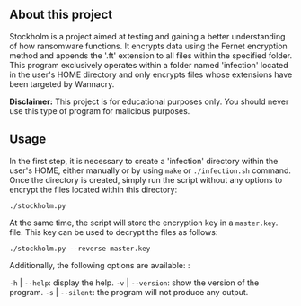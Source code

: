 ## About this project

Stockholm is a project aimed at testing and gaining a better understanding of how ransomware functions.
It encrypts data using the Fernet encryption method and appends the '.ft' extension to
all files within the specified folder.
This program exclusively operates within a folder named 'infection' located in the 
user's HOME directory and only encrypts files whose extensions have been targeted by
Wannacry.

**Disclaimer:** This project is for educational purposes only. You should never use this type of program for malicious purposes.

## Usage

In the first step, it is necessary to create a 'infection' directory within the user's HOME, either manually or by using `make` or `./infection.sh` command. Once the directory is created, simply run the script without any options to encrypt the files located within this directory:

```shell
./stockholm.py
```

At the same time, the script will store the encryption key in a `master.key`. file. This key can be used to decrypt the files as follows:

```shell
./stockholm.py --reverse master.key
```

Additionally, the following options are available: :

`-h` | `--help`: display the help.
`-v` | `--version`: show the version of the program.
`-s` | `--silent`: the program will not produce any output.
